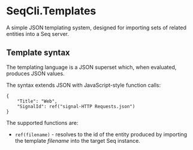 ﻿# SeqCli.Templates

A simple JSON templating system, designed for importing sets of
related entities into a Seq server.

## Template syntax

The templating language is a JSON superset which, when evaluated,
produces JSON values.

The syntax extends JSON with JavaScript-style function calls:

```
{
    "Title": "Web",
    "SignalId": ref("signal-HTTP Requests.json")
}
```

The supported functions are:

 * `ref(filename)` - resolves to the id of the entity produced
   by importing the template _filename_ into the target Seq instance.
   
